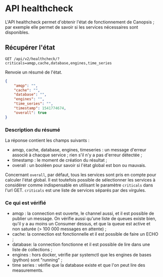 # API healthcheck

L'API healthcheck permet d'obtenir l'état de fonctionnement de Canopsis ; par exemple elle permet de savoir si les services nécessaires sont disponibles.

## Récupérer l'état

```
GET /api/v2/healthcheck/?criticals=amqp,cache,database,engines,time_series
```

Renvoie un résumé de l'état.

```json
{
    "amqp": "",
    "cache": "",
    "database": "",
    "engines": "",
    "time_series": "",
    "timestamp": 1541774674,
    "overall": true
}
```

### Description du résumé

La réponse contient les champs suivants :
* amqp, cache, database, engines, timeseries : un message d'erreur associé à chacque service ; rien s'il n'y a pas d'erreur détectée ;
* timestamp : le moment de création du résultat ;
* overall : un booléen pour savoir si l'état global est bon ou mauvais.

Concernant `overall`, par défaut, tous les services sont pris en compte pour calculer l'état global. Il est toutefois possible de sélectionner les services à considérer comme indispensable en utilisant le paramètre `criticals` dans l'url GET.
`criticals` est une liste de services séparés par des virgules.

### Ce qui est vérifié

* amqp : la connection est ouverte, le channel aussi, et il est possible de publier un message. On vérifie aussi qu'une liste de queues existe bien, qu'il y a au moins un Consumer dessus, et que la queue est active et non saturée (> 100 000 messages en attente) ;
* cache: la connection est fonctionnelle et il est possible de faire un ECHO ;
* database: la connection fonctionne et il est possible de lire dans une liste de collections ;
* engines : hors docker, vérifie par systemctl que les engines de bases (python) sont "running" ;
* time series : vérifie que la database existe et que l'on peut lire des measurements.
